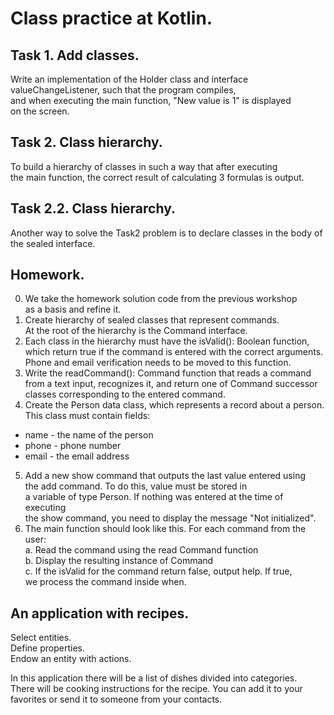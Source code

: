 # Class practice at Kotlin.

## Task 1. Add classes.
Write an implementation of the Holder class and interface  
valueChangeListener, such that the program compiles,  
and when executing the main function, "New value is 1" is displayed  
on the screen.

## Task 2. Class hierarchy.
To build a hierarchy of classes in such a way that after executing  
the main function, the correct result of calculating 3 formulas is output.

## Task 2.2. Class hierarchy.
Another way to solve the Task2 problem is to declare classes in the 
body of the sealed interface.

## Homework.
0. We take the homework solution code from the previous workshop  
as a basis and refine it.
1. Create hierarchy of sealed classes that represent commands.  
At the root of the hierarchy is the Command interface.
2. Each class in the hierarchy must have the isValid(): Boolean function,  
which return true if the command is entered with the correct arguments.  
Phone and email verification needs to be moved to this function.
3. Write the readCommand(): Command function that reads a command  
from a text input, recognizes it, and return one of Command successor  
classes corresponding to the entered command.
4. Create the Person data class, which represents a record about a person.  
This class must contain fields:
* name - the name of the person
* phone - phone number
* email - the email address
5. Add a new show command that outputs the last value entered using  
the add command. To do this, value must be stored in  
a variable of type Person. If nothing was entered at the time of executing  
the show command, you need to display the message "Not initialized".
6. The main function should look like this. For each command from the user:  
a. Read the command using the read Command function  
b. Display the resulting instance of Command  
c. If the isValid for the command return false, output help. If true,  
we process the command inside when.

## An application with recipes.
Select entities.  
Define properties.  
Endow an entity with actions.  

In this application there will be a list of dishes divided into categories.  
There will be cooking instructions for the recipe. You can add it to your  
favorites or send it to someone from your contacts.

